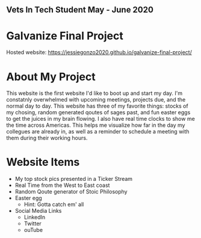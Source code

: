 ## Vets In Tech Student May - June 2020
# Galvanize Final Project
Hosted website: https://jessiegonzo2020.github.io/galvanize-final-project/

# About My Project
This website is the first website I'd like to boot up and start my day. I'm constatnly overwhelmed with upcoming meetings, projects due, and the normal day to day. This website has three of my favorite things: stocks of my chosing, random generated qoutes of sages past, and fun easter eggs to get the juices in my brain flowing. I also have real time clocks to show me the time across Americas. This helps me visualize how far in the day my collegues are already in, as well as a reminder to schedule a meeting with them during their working hours. 

# Website Items
- My top stock pics presented in a Ticker Stream
- Real Time from the West to East coast
- Random Qoute generator of Stoic Philosophy
- Easter egg
    - Hint: Gotta catch em' all
- Social Media Links
    - LinkedIn
    - Twitter
    - ouTube
